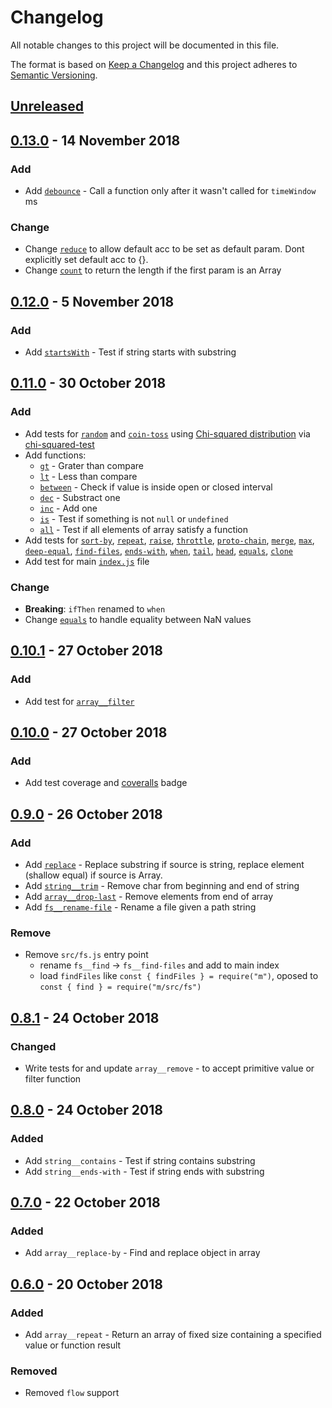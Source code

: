 <!-- markdownlint-disable no-duplicate-header -->

# Changelog

All notable changes to this project will be documented in this file.

The format is based on [Keep a Changelog](http://keepachangelog.com/en/1.0.0/)
and this project adheres to [Semantic Versioning](http://semver.org/spec/v2.0.0.html).

## [Unreleased]

## [0.13.0] - 14 November 2018

### Add

- Add [`debounce`](/src/debounce/debounce.js) - Call a function only after it wasn't called for `timeWindow` ms

### Change

- Change [`reduce`](/src/reduce/reduce.js) to allow default acc to be set as default param. Dont explicitly set default acc to {}.
- Change [`count`](/src/count/count.js) to return the length if the first param is an Array

## [0.12.0] - 5 November 2018

### Add

- Add [`startsWith`](/src/starts-with/starts-with.js) - Test if string starts with substring

## [0.11.0] - 30 October 2018

### Add

- Add tests for [`random`](/src/random/random) and [`coin-toss`](/src/coin-toss/coin-toss) using [Chi-squared distribution](https://en.wikipedia.org/wiki/Chi-squared_distribution) via [chi-squared-test](https://www.npmjs.com/package/chi-squared-test)
- Add functions:
  - [`gt`](/src/gt/gt.js) - Grater than compare
  - [`lt`](/src/lt/lt.js) - Less than compare
  - [`between`](/src/between/between) - Check if value is inside open or closed interval
  - [`dec`](/src/dec/dec.js) - Substract one
  - [`inc`](/src/inc/inc.js) - Add one
  - [`is`](/src/is/is.js) - Test if something is not `null` or `undefined`
  - [`all`](/src/all/all.js) - Test if all elements of array satisfy a function
- Add tests for [`sort-by`](/src/sort-by/sort-by.js), [`repeat`](/src/repeat/repeat.js), [`raise`](/src/raise/raise.js), [`throttle`](/src/throttle/throttle.js), [`proto-chain`](/src/proto-chain/proto-chain.js), [`merge`](/src/merge/merge.js), [`max`](/src/max/max.js), [`deep-equal`](/src/deep-equal/deep-equal.js), [`find-files`](/src/find-files/find-files.js), [`ends-with`](/src/ends-with/ends-with.js), [`when`](/src/when/when.js), [`tail`](/src/tail/tail.js), [`head`](/src/head/head.js), [`equals`](/src/core__equals/equals.js), [`clone`](/src/core__clone/clone.js)
- Add test for main [`index.js`](/src/index.js) file

### Change

- **Breaking**: `ifThen` renamed to `when`
- Change [`equals`](/src/core__equals/equals.js) to handle equality between NaN values

## [0.10.1] - 27 October 2018

### Add

- Add test for [`array__filter`](/src/array__filter/filter.js)

## [0.10.0] - 27 October 2018

### Add

- Add test coverage and [coveralls](https://coveralls.io/github/codemachiner/m) badge

## [0.9.0] - 26 October 2018

### Add

- Add [`replace`](/src/replace/replace.js) - Replace substring if source is string, replace element (shallow equal) if source is Array.
- Add [`string__trim`](/src/string__trim/trim.js) - Remove char from beginning and end of string
- Add [`array__drop-last`](/src/array__drop-last/drop-last.js) - Remove elements from end of array
- Add [`fs__rename-file`](/src/fs__rename-file/rename-file.js) - Rename a file given a path string

### Remove

- Remove `src/fs.js` entry point
  - rename `fs__find` -> `fs__find-files` and add to main index
  - load `findFiles` like `const { findFiles } = require("m")`, oposed to `const { find } = require("m/src/fs")`

## [0.8.1] - 24 October 2018

### Changed

- Write tests for and update `array__remove` - to accept primitive value or filter function

## [0.8.0] - 24 October 2018

### Added

- Add `string__contains` - Test if string contains substring
- Add `string__ends-with` - Test if string ends with substring

## [0.7.0] - 22 October 2018

### Added

- Add `array__replace-by` - Find and replace object in array

## [0.6.0] - 20 October 2018

### Added

- Add `array__repeat` - Return an array of fixed size containing a specified 
  value or function result

### Removed

- Removed `flow` support

[Unreleased]: https://github.com/codemachiner/m/compare/v0.13.0...HEAD

[0.13.0]: https://github.com/codemachiner/m/compare/v0.12.0...v0.13.0
[0.12.0]: https://github.com/codemachiner/m/compare/v0.11.0...v0.12.0
[0.11.0]: https://github.com/codemachiner/m/compare/v0.10.1...v0.11.0
[0.10.1]: https://github.com/codemachiner/m/compare/v0.10.0...v0.10.1
[0.10.0]: https://github.com/codemachiner/m/compare/v0.9.0...v0.10.0
[0.9.0]: https://github.com/codemachiner/m/compare/v0.8.1...v0.9.0
[0.8.1]: https://github.com/codemachiner/m/compare/v0.8.0...v0.8.1
[0.8.0]: https://github.com/codemachiner/m/compare/v0.7.0...v0.8.0
[0.7.0]: https://github.com/codemachiner/m/compare/v0.6.0...v0.7.0
[0.6.0]: https://github.com/codemachiner/m/compare/v0.5.1...v0.6.0
